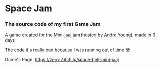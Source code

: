# Space Jam

### The source code of my first Game Jam

A game created for the Mini-jaaj jam (hosted by [Andre Young](https://www.youtube.com/user/n00berplayer)), made in 3 days

The code it's really bad because I was running out of time 😳

Game's Page: https://zero-7.itch.io/space-hell-mini-jaaj
